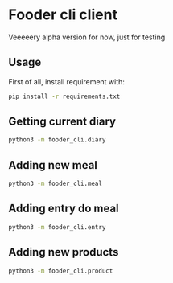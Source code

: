 # Fooder cli client

Veeeeery alpha version for now, just for testing

## Usage

First of all, install requirement with:

```bash
pip install -r requirements.txt
```

## Getting current diary

```bash
python3 -m fooder_cli.diary
```

## Adding new meal

```bash
python3 -m fooder_cli.meal
```

## Adding entry do meal

```bash
python3 -m fooder_cli.entry
```

## Adding new products

```bash
python3 -m fooder_cli.product
```
